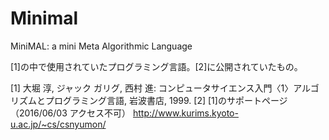 # Minimal
MiniMAL: a mini Meta Algorithmic Language

[1]の中で使用されていたプログラミング言語。[2]に公開されていたもの。

[1] 大堀 淳, ジャック ガリグ, 西村 進: コンピュータサイエンス入門〈1〉アルゴリズムとプログラミング言語, 岩波書店, 1999.
[2] [1]のサポートページ （2016/06/03 アクセス不可） http://www.kurims.kyoto-u.ac.jp/~cs/csnyumon/